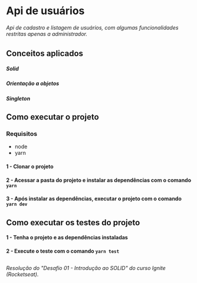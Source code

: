 # Api de usuários
###### Api de cadastro e listagem de usuários, com algumas funcionalidades restritas apenas a administrador.

## Conceitos aplicados
##### Solid
##### Orientação a objetos
##### Singleton

## Como executar o projeto
### Requisitos
* node
* yarn

#### 1 - Clonar o projeto
#### 2 - Acessar a pasta do projeto e instalar as dependências com o comando `yarn`
#### 3 - Após instalar as dependências, executar o projeto com o comando `yarn dev`

## Como executar os testes do projeto
#### 1 - Tenha o projeto e as dependências instaladas
#### 2 - Execute o teste com o comando `yarn test`

##
###### Resolução do "Desafio 01 - Introdução ao SOLID" do curso Ignite (Rocketseat).
